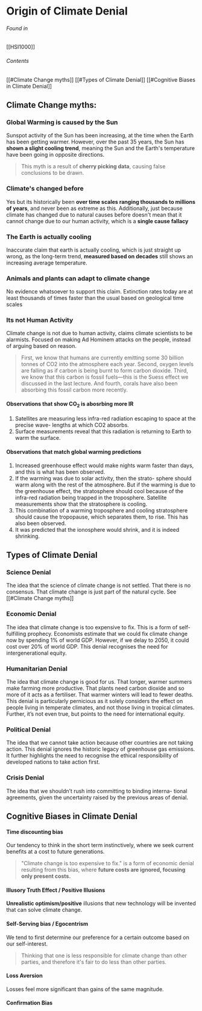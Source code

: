 # Origin of Climate Denial
###### Found in
[[HSI1000]]
###### Contents
[[#Climate Change myths]]
[[#Types of Climate Denial]]
[[#Cognitive Biases in Climate Denial]]
## Climate Change myths:
### Global Warming is caused by the Sun
Sunspot activity of the Sun has been increasing, at the time when the Earth has been getting warmer.
However, over the past 35 years, the Sun has **shown a slight cooling trend**, meaning the Sun and the Earth's temperature have been going in opposite directions.
>This myth is a result of **cherry picking data**, causing false conclusions to be drawn.
### Climate's changed before
Yes but its historically been **over time scales ranging thousands to millions of years**, and never been as extreme as this. 
Additionally, just because climate has changed due to natural causes before doesn't mean that it cannot change due to our human activity, which is a **single cause fallacy**
### The Earth is actually cooling
Inaccurate claim that earth is actually cooling, which is just straight up wrong, as the long-term trend, **measured based on decades** still shows an increasing average temperature.
### Animals and plants can adapt to climate change
No evidence whatsoever to support this claim. Extinction rates today are at least thousands of times faster than the usual based on geological time scales
### Its not Human Activity
Climate change is not due to human activity, claims climate scientists to be alarmists.
Focused on making Ad Hominem attacks on the people, instead of arguing based on reason.
>First, we know that humans are currently emitting some 30 billion tonnes of CO2 into the atmosphere each year. Second, oxygen levels are falling as if carbon is being burnt to form carbon dioxide. Third, we know that this carbon is fossil fuels—this is the Suess effect we discussed in the last lecture. And fourth, corals have also been absorbing this fossil carbon more recently.
#### Observations that show CO$_2$ is abosrbing more IR
1. Satellites are measuring less infra-red radiation escaping to space at the precise wave- lengths at which CO2 absorbs. 
2. Surface measurements reveal that this radiation is returning to Earth to warm the surface.
#### Observations that match global warming predictions
1. Increased greenhouse effect would make nights warm faster than days, and this is what has been observed.
2. If the warming was due to solar activity, then the strato- sphere should warm along with the rest of the atmosphere. But if the warming is due to the greenhouse effect, the stratosphere should cool because of the infra-red radiation being trapped in the troposphere. Satellite measurements show that the stratosphere is cooling.
3. This combination of a warming troposphere and cooling stratosphere should cause the tropopause, which separates them, to rise. This has also been observed.
4. It was predicted that the ionosphere would shrink, and it is indeed shrinking.
## Types of Climate Denial
### Science Denial
The idea that the science of climate change is not settled. That there is no consensus. That climate change is just part of the natural cycle. See [[#Climate Change myths]]
### Economic Denial
The idea that climate change is too expensive to fix. This
is a form of self-fulfilling prophecy. Economists estimate that we could fix climate change now by spending 1% of world GDP. However, if we delay to 2050, it could cost over 20% of world GDP. This denial recognises the need for intergenerational equity.
### Humanitarian Denial
The idea that climate change is good for us. That longer, warmer summers make farming more productive. That plants need carbon dioxide and so more of it acts as a fertiliser. That warmer winters will lead to fewer deaths.
This denial is particularly pernicious as it solely considers the effect on people living in temperate climates, and not those living in tropical climates. Further, it’s not even true, but points to the need for international equity.
### Political Denial
The idea that we cannot take action because other countries are not taking action. This denial ignores the historic legacy of greenhouse gas emissions. It further highlights the need to recognise the ethical responsibility of developed nations to take action first.
### Crisis Denial
The idea that we shouldn’t rush into committing to binding interna- tional agreements, given the uncertainty raised by the previous areas of denial.
## Cognitive Biases in Climate Denial
#### Time discounting bias
Our tendency to think in the short term instinctively, where we seek current benefits at a cost to future generations.
>"Climate change is too expensive to fix." is a form of economic denial resulting from this bias, where **future costs are ignored, focusing only present costs.**
#### Illusory Truth Effect / Positive Illusions
**Unrealistic optimism/positive** illusions that new technology will be invented that can solve climate change.
#### Self-Serving bias / Egocentrism
We tend to first determine our preference for a certain outcome based on our self-interest.
>Thinking that one is less responsible for climate change than other parties, and therefore it's fair to do less than other parties.
#### Loss Aversion
Losses feel more significant than gains of the same magnitude.
#### Confirmation Bias